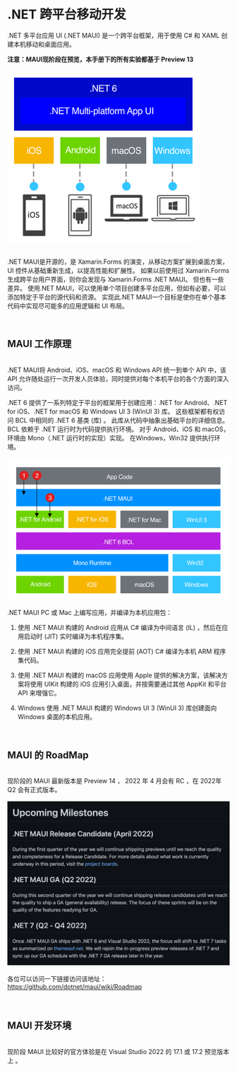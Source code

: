 # **.NET 跨平台移动开发**

.NET 多平台应用 UI (.NET MAUI) 是一个跨平台框架，用于使用 C# 和 XAML 创建本机移动和桌面应用。

**注意：MAUI现阶段在预览，本手册下的所有实验都基于 Preview 13**
<br/>
<br/>
<img src="./Imgs/01/001.png">
<br/>
<br/>

.NET MAUI是开源的，是 Xamarin.Forms 的演变，从移动方案扩展到桌面方案，UI 控件从基础重新生成，以提高性能和扩展性。 如果以前使用过 Xamarin.Forms 生成跨平台用户界面，则你会发现与 Xamarin.Forms .NET MAUI。 但也有一些差异。 使用.NET MAUI，可以使用单个项目创建多平台应用，但如有必要，可以添加特定于平台的源代码和资源。 实现此.NET MAUI一个目标是使你在单个基本代码中实现尽可能多的应用逻辑和 UI 布局。

<br/>

##  **MAUI 工作原理**

<br/>
.NET MAUI将 Android、iOS、macOS 和 Windows API 统一到单个 API 中，该 API 允许随处运行一次开发人员体验，同时提供对每个本机平台的各个方面的深入访问。

.NET 6 提供了一系列特定于平台的框架用于创建应用：.NET for Android、.NET for iOS、.NET for macOS 和 Windows UI 3 (WinUI 3) 库。 这些框架都有权访问 BCL 中相同的 .NET 6 基类 (库) 。 此库从代码中抽象出基础平台的详细信息。 BCL 依赖于 .NET 运行时为代码提供执行环境。 对于 Android、iOS 和 macOS，环境由 Mono（.NET 运行时的实现）实现。 在Windows，Win32 提供执行环境。
<br/>
<br/>
<img src="./Imgs/01/002.png">
<br/>
<br/>
.NET MAUI PC 或 Mac 上编写应用，并编译为本机应用包：

1. 使用 .NET MAUI 构建的 Android 应用从 C# 编译为中间语言 (IL) ，然后在应用启动时 (JIT) 实时编译为本机程序集。

2. 使用 .NET MAUI 构建的 iOS 应用完全提前 (AOT) C# 编译为本机 ARM 程序集代码。

3. 使用 .NET MAUI 构建的 macOS 应用使用 Apple 提供的解决方案，该解决方案将使用 UIKit 构建的 iOS 应用引入桌面，并按需要通过其他 AppKit 和平台 API 来增强它。

4. Windows 使用 .NET MAUI 构建的 Windows UI 3 (WinUI 3) 库创建面向 Windows 桌面的本机应用。

<br/>

##  **MAUI 的 RoadMap**

<br/>
现阶段的 MAUI 最新版本是 Preview 14 ， 2022 年 4 月会有 RC ，在 2022年 Q2 会有正式版本。
<br/>
<br/>
<img src="./Imgs/01/003.png">
<br/><br/>
各位可以访问一下链接访问该地址：  <a href="https://github.com/dotnet/maui/wiki/Roadmap">https://github.com/dotnet/maui/wiki/Roadmap</a>
<br/><br/>

<br/>

## **MAUI 开发环境**
<br/>
现阶段 MAUI 比较好的官方体验是在 Visual Studio 2022 的 17.1 或 17.2 预览版本上 。
<br/>






